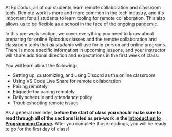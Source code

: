 At Epicodus, all of our students learn remote collaboration and classroom tools. Remote work is more and more common in the tech industry, and it's important for all students to learn tooling for remote collaboration. This also allows us to be flexible as a school in the face of the ongoing pandemic. 

In this pre-work section, we cover everything you need to know about preparing for online Epicodus classes and the remote collaboration and classroom tools that _all students_ will use for in-person and online programs. There is more specific information in upcoming lessons, and your instructor will share additional direction and expectations in the first week of class. 

You will learn about the following:

* Setting up, customizing, and using Discord as the online classroom
* Using VS Code Live Share for remote collaboration
* Pairing remotely
* Etiquette for pairing remotely
* Daily schedule and attendance policy
* Troubleshooting remote issues

As a general reminder, **before the start of class you should make sure to read through all of the sections listed as pre-work in the [Introduction to Programming Course](https://www.learnhowtoprogram.com/introduction-to-programming).** After you complete those readings, you will be ready to go for the first day of class!